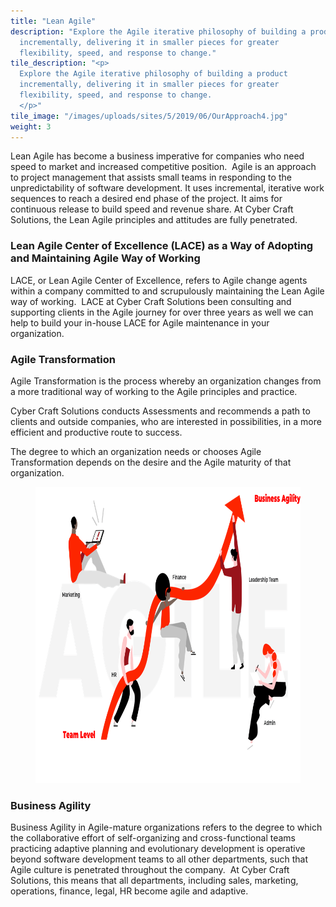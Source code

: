 ```yaml
---
title: "Lean Agile"
description: "Explore the Agile iterative philosophy of building a product
  incrementally, delivering it in smaller pieces for greater
  flexibility, speed, and response to change."
tile_description: "<p>
  Explore the Agile iterative philosophy of building a product
  incrementally, delivering it in smaller pieces for greater
  flexibility, speed, and response to change.
  </p>"
tile_image: "/images/uploads/sites/5/2019/06/OurApproach4.jpg"
weight: 3
---
```


<p>Lean Agile<em> </em>has become a business imperative for companies who need speed to market and increased competitive position.&nbsp; Agile is an approach to project management that assists small teams in responding to the unpredictability of software development. It uses incremental, iterative work sequences to reach a desired end phase of the project. It aims for continuous release to build speed and revenue share. At Cyber Craft Solutions, the Lean Agile principles and attitudes are fully penetrated.</p>

<h3>Lean Agile Center of Excellence (LACE) as a Way of Adopting and Maintaining Agile Way of Working</h3>

<p>LACE, or Lean Agile Center of Excellence, refers to Agile change agents within a company committed to and scrupulously maintaining the Lean Agile way of working.  LACE at Cyber Craft Solutions been consulting and supporting clients in the Agile journey for over three years as well we can help to build your in-house LACE for Agile maintenance in your organization.</p>

<h3>Agile Transformation</h3>

<p>Agile Transformation is the process whereby an organization changes from a more traditional way of working to the Agile principles and practice.</p>

<p>Cyber Craft Solutions conducts
Assessments and recommends a path to clients and outside companies, who are
interested in possibilities, in a more efficient and productive route to
success. </p>

<p>The degree to which an organization needs or chooses Agile Transformation depends on the desire and the Agile maturity of that organization.&nbsp; </p>

<figure class="wp-block-image size-large"><img width="805" height="474" src="/images/uploads/sites/5/2019/07/Business-Agility-1.png" alt="Business Agility path within an organization" class="wp-image-7331"/></figure>

<h3>Business Agility</h3>

<p>Business Agility<em> </em>in Agile-mature organizations refers to the degree to which the collaborative effort of self-organizing and cross-functional teams practicing adaptive planning and evolutionary development is operative beyond software development teams to all other departments, such that Agile culture is penetrated throughout the company.&nbsp; At Cyber Craft Solutions, this means that all departments, including sales, marketing, operations, finance, legal, HR become agile and adaptive. </p>

<div style="height:100px" aria-hidden="true" class="wp-block-spacer"></div>
